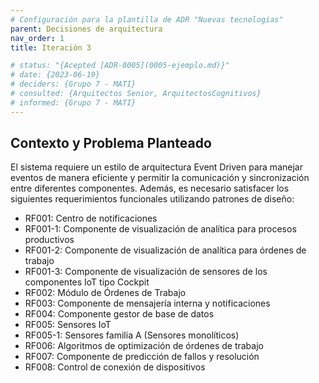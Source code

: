 ```yaml
---
# Configuración para la plantilla de ADR "Nuevas tecnologias"
parent: Decisiones de arquitectura
nav_order: 1
title: Iteración 3

# status: "{Acepted [ADR-0005](0005-ejemplo.md)}"
# date: {2023-06-19}
# deciders: {Grupo 7 - MATI}
# consulted: {Arquitectos Senior, ArquitectosCognitivos}
# informed: {Grupo 7 - MATI}
---
```

## Contexto y Problema Planteado

El sistema requiere un estilo de arquitectura Event Driven para manejar eventos de manera eficiente y permitir la comunicación y sincronización entre diferentes componentes. Además, es necesario satisfacer los siguientes requerimientos funcionales utilizando patrones de diseño:

- RF001: Centro de notificaciones
- RF001-1: Componente de visualización de analítica para procesos productivos
- RF001-2: Componente de visualización de analítica para órdenes de trabajo
- RF001-3: Componente de visualización de sensores de los componentes IoT tipo Cockpit
- RF002: Módulo de Órdenes de Trabajo
- RF003: Componente de mensajería interna y notificaciones
- RF004: Componente gestor de base de datos
- RF005: Sensores IoT
- RF005-1: Sensores familia A (Sensores monolíticos)
- RF006: Algoritmos de optimización de órdenes de trabajo
- RF007: Componente de predicción de fallos y resolución
- RF008: Control de conexión de dispositivos
    